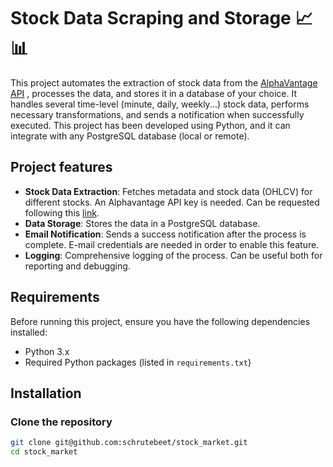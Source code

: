 # Stock Data Scraping and Storage :chart_with_upwards_trend::bar_chart:

This project automates the extraction of stock data from the [AlphaVantage API](https://www.alphavantage.co/) , processes the data, and stores it in a database of your choice. It handles several time-level (minute, daily, weekly...) stock data, performs necessary transformations, and sends a notification when successfully executed. This project has been developed using Python, and it can integrate with any PostgreSQL database (local or remote).

## Project features

- **Stock Data Extraction**: Fetches metadata and stock data (OHLCV) for different stocks. An Alphavantage API key is needed. Can be requested following this [link](https://www.alphavantage.co/support/#support).
- **Data Storage**: Stores the data in a PostgreSQL database.
- **Email Notification**: Sends a success notification after the process is complete. E-mail credentials are needed in order to enable this feature.
- **Logging**: Comprehensive logging of the process. Can be useful both for reporting and debugging.

## Requirements

Before running this project, ensure you have the following dependencies installed:

- Python 3.x
- Required Python packages (listed in `requirements.txt`)

## Installation

### Clone the repository

```bash
git clone git@github.com:schrutebeet/stock_market.git
cd stock_market
```

